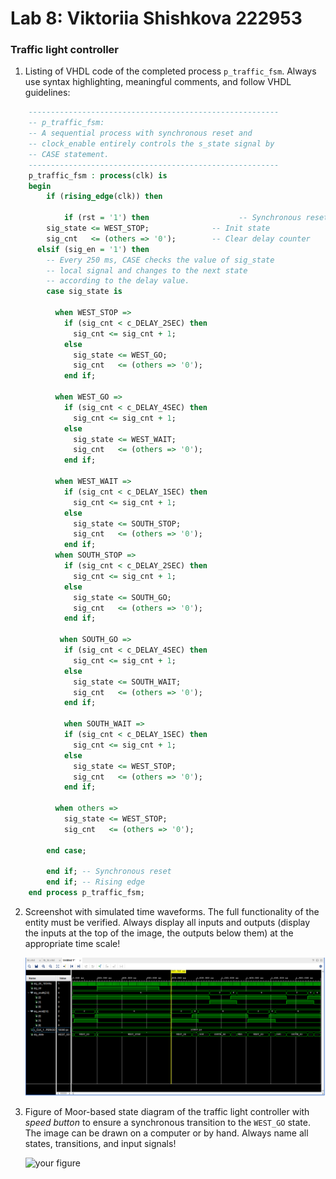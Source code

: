 # Lab 8: Viktoriia Shishkova 222953

### Traffic light controller

1. Listing of VHDL code of the completed process `p_traffic_fsm`. Always use syntax highlighting, meaningful comments, and follow VHDL guidelines:

```vhdl
    --------------------------------------------------------
    -- p_traffic_fsm:
    -- A sequential process with synchronous reset and
    -- clock_enable entirely controls the s_state signal by
    -- CASE statement.
    --------------------------------------------------------
    p_traffic_fsm : process(clk) is
    begin
        if (rising_edge(clk)) then

            if (rst = '1') then                    -- Synchronous reset
        sig_state <= WEST_STOP;              -- Init state
        sig_cnt   <= (others => '0');        -- Clear delay counter
      elsif (sig_en = '1') then
        -- Every 250 ms, CASE checks the value of sig_state
        -- local signal and changes to the next state 
        -- according to the delay value.
        case sig_state is

          when WEST_STOP =>
            if (sig_cnt < c_DELAY_2SEC) then
              sig_cnt <= sig_cnt + 1;
            else
              sig_state <= WEST_GO;
              sig_cnt   <= (others => '0');
            end if;

          when WEST_GO =>
            if (sig_cnt < c_DELAY_4SEC) then
              sig_cnt <= sig_cnt + 1;
            else
              sig_state <= WEST_WAIT;
              sig_cnt   <= (others => '0');
            end if;
            
          when WEST_WAIT =>
            if (sig_cnt < c_DELAY_1SEC) then
              sig_cnt <= sig_cnt + 1;
            else
              sig_state <= SOUTH_STOP;
              sig_cnt   <= (others => '0');
            end if;
          when SOUTH_STOP =>
            if (sig_cnt < c_DELAY_2SEC) then
              sig_cnt <= sig_cnt + 1;
            else
              sig_state <= SOUTH_GO;
              sig_cnt   <= (others => '0');
            end if;
            
           when SOUTH_GO =>
            if (sig_cnt < c_DELAY_4SEC) then
              sig_cnt <= sig_cnt + 1;
            else
              sig_state <= SOUTH_WAIT;
              sig_cnt   <= (others => '0');
            end if;

            when SOUTH_WAIT =>
            if (sig_cnt < c_DELAY_1SEC) then
              sig_cnt <= sig_cnt + 1;
            else
              sig_state <= WEST_STOP;
              sig_cnt   <= (others => '0');
            end if;

          when others =>
            sig_state <= WEST_STOP;
            sig_cnt   <= (others => '0');

        end case;

        end if; -- Synchronous reset
        end if; -- Rising edge
    end process p_traffic_fsm;
```

2. Screenshot with simulated time waveforms. The full functionality of the entity must be verified. Always display all inputs and outputs (display the inputs at the top of the image, the outputs below them) at the appropriate time scale!

   ![SIM2.png](SIM2.png)
3. Figure of Moor-based state diagram of the traffic light controller with *speed button* to ensure a synchronous transition to the `WEST_GO` state. The image can be drawn on a computer or by hand. Always name all states, transitions, and input signals!

   ![your figure]()
